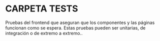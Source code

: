 # CARPETA TESTS
Pruebas del frontend que aseguran que los componentes y las páginas funcionan como se espera. Estas pruebas pueden ser unitarias, de integración o de extremo a extremo..